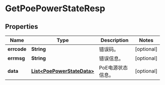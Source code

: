 
# GetPoePowerStateResp

## Properties
Name | Type | Description | Notes
------------ | ------------- | ------------- | -------------
**errcode** | **String** | 错误码。 |  [optional]
**errmsg** | **String** | 错误信息。 |  [optional]
**data** | [**List&lt;PoePowerStateData&gt;**](PoePowerStateData.md) | PoE电源状态信息。 |  [optional]



